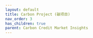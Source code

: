 ```yaml
---
layout: default
title: Carbon Project (碳项目)
nav_order: 3
has_children: true
parent: Carbon Credit Market Insights
---
```

